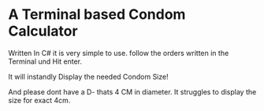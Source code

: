 # A Terminal based Condom Calculator
Written In C# it is very simple to use.
follow the orders written in the Terminal und Hit enter.

It will instandly Display the needed Condom Size!


And please dont have a D- thats 4 CM in diameter. It struggles to display the size for exact 4cm.
